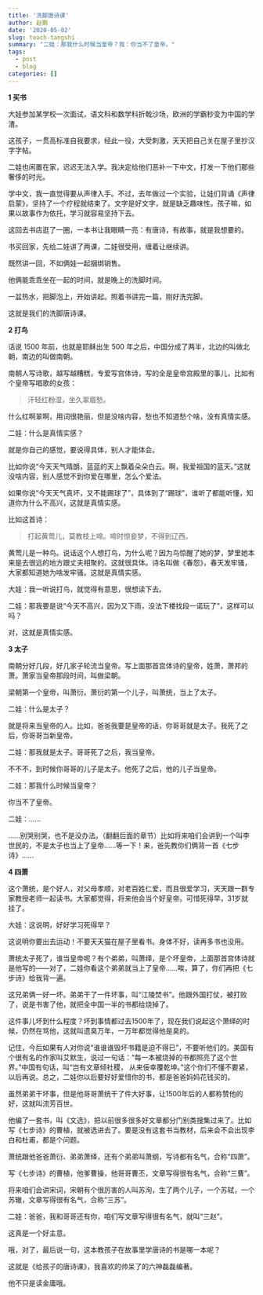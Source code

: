 ```yaml
---
title: '洗脚唐诗课'
author: 赵鹏
date: '2020-05-02'
slug: teach-tangshi
summary: "二娃：那我什么时候当皇帝？我：你当不了皇帝。"
tags:
  - post
  - blog
categories: []
---
```




**1 买书**

大娃参加某学校一次面试，语文科和数学科折戟沙场，欧洲的学霸秒变为中国的学渣。

这孩子，一贯高标准自我要求，经此一役，大受刺激，天天把自己关在屋子里抄汉字字帖。

二娃也闲置在家，迟迟无法入学。我决定给他们恶补一下中文，打发一下他们那些奢侈的时光。

学中文，我一直觉得要从声律入手。不过，去年做过一个实验，让娃们背诵《声律启蒙》，坚持了一个疗程就结束了。文字是好文字，就是缺乏趣味性。孩子嘛，如果以故事作为依托，学习就容易坚持下去。

这回去书店逛了一圈，一本书让我眼睛一亮：有唐诗，有故事，就是我想要的。

书买回家，先给二娃讲了两课，二娃很受用，缠着让继续讲。

既然讲一回，不如俩娃一起捆绑销售。

他俩能乖乖坐在一起的时间，就是晚上的洗脚时间。

一盆热水，把脚泡上，开始讲起。照着书讲完一篇，刚好洗完脚。

这就是我们的洗脚唐诗课。

**2 打鸟**

话说 1500 年前，也就是耶稣出生 500 年之后，中国分成了两半，北边的叫做北朝，南边的叫做南朝。

南朝人写诗歌，越写越糟糕，专爱写宫体诗，写的全是皇帝宫殿里的事儿，比如有个皇帝写唱歌的女孩：

> 汗轻红粉湿，坐久翠眉愁。

什么红啊翠啊，用词很艳丽，但是没啥内容，愁也不知道愁个啥，没有真情实感。

二娃：什么是真情实感？

就是你自己的感觉，要说得具体，别人才能体会。

比如你说“今天天气晴朗，蓝蓝的天上飘着朵朵白云。啊，我爱祖国的蓝天。”这就没啥内容，别人感觉不到你爱在哪里，怎么个爱法。

如果你说“今天天气真坏，又不能踢球了”，具体到了“踢球”，谁听了都能听懂，知道你为什么不高兴，这就是真情实感。

比如这首诗：

> 打起黄莺儿，莫教枝上啼。啼时惊妾梦，不得到辽西。

黄莺儿是一种鸟。说话这个人想打鸟，为什么呢？因为鸟惊醒了她的梦，梦里她本来是去很远的地方跟丈夫相聚的。这就很具体。诗名叫做《春怨》，春天发牢骚，大家都知道她为啥发牢骚。这就是真情实感。

大娃：我一听说打鸟，就觉得有意思，很想读下去。

二娃：那我要是说“今天不高兴，因为又下雨，没法下楼找段一诺玩了”，这样可以吗？

对，这就是真情实感。

**3 太子**

南朝分好几段，好几家子轮流当皇帝。写上面那首宫体诗的皇帝，姓萧，萧邦的萧。萧家当皇帝那段时间，叫做梁朝。

梁朝第一个皇帝，叫萧衍。萧衍的第一个儿子，叫萧统，当上了太子。

二娃：什么是太子？

就是将来当皇帝的人。比如，爸爸我要是皇帝的话，你哥哥就是太子。我死了之后，你哥哥当新皇帝。

二娃：那我就是太子。哥哥死了之后，我当皇帝。

不不不，到时候你哥哥的儿子是太子。他死了之后，他的儿子当皇帝。

二娃：那我什么时候当皇帝？

你当不了皇帝。

二娃：......

......别哭别哭，也不是没办法。（翻翻后面的章节）比如将来咱们会讲到一个叫李世民的，不是太子也当上了皇帝......等一下！来，爸先教你们俩背一首《七步诗》……

**4 四萧**

这个萧统，是个好人，对父母孝顺，对老百姓仁爱，而且很爱学习，天天跟一群专家教授老师一起读书。大家都觉得，将来他会当个好皇帝。可惜死得早，31岁就挂了。

大娃：这说明，好好学习死得早？

这说明你要出去运动！不要天天猫在屋子里看书。身体不好，读再多书也没用。

萧统太子死了，谁当皇帝呢？有个弟弟，叫萧绎，是个坏皇帝，上面那首宫体诗就是他写的——对了，二娃你看这个弟弟就当上了皇帝……唉，算了，你们再把《七步诗》给我背一遍。

这兄弟俩一好一坏。弟弟干了一件坏事，叫“江陵焚书”。他跟外国打仗，被打败了，说是书害了他，就把全中国一半的书都给烧掉了。

这件事儿坏到什么程度？坏到事情都过去1500年了，现在我们说起这个萧绎的时候，仍然在骂他，这就叫遗臭万年，一万年都觉得他是臭的。

记住，今后如果有人对你说“谁谁谁毁坏书籍是迫不得已”，不要听他们的。美国有个很有名的作家叫艾默生，说过一句话：“每一本被烧掉的书都照亮了这个世界。”中国有句话，叫“岂有文章倾社稷， 从来佞幸覆乾坤。”这个你们不懂不要紧，以后再说。总之，二娃你以后要好好爱惜你的书，都是爸爸妈妈花钱买的。

虽然弟弟干坏事，但是他哥哥萧统干了件大好事，让1500年后的人都称赞他的好，这就叫流芳百世。

他编了一套书，叫《文选》，把以前很多很多好文章都分门别类搜集过来了。比如写《七步诗》的曹植，就被选进去了。要是没有这套书当教材，后来会不会出现李白和杜甫，都是个问题。

萧统跟他爸爸萧衍、弟弟萧绎，还有个弟弟叫萧纲，写诗都有名气，合称“四萧”。

写《七步诗》的曹植，他爹曹操，他哥哥曹丕，文章写得很有名气，合称“三曹”。

将来咱们会讲宋词，宋朝有个很厉害的人叫苏洵，生了两个儿子，一个苏轼，一个苏辙，文章写得很有名气，合称“三苏”。

二娃：爸爸，我和哥哥还有你，咱们写文章写得很有名气，就叫“三赵”。

这真是一个好主意。

哦，对了，最后说一句，这本教孩子在故事里学唐诗的书是哪一本呢？

这就是《给孩子的唐诗课》，我喜欢的帅呆了的六神磊磊编著。

他不只是读金庸哦。